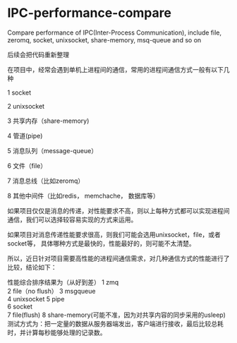 # IPC-performance-compare
Compare performance of IPC(Inter-Process Communication), include file, zeromq, socket, unixsocket, share-memory, msq-queue and so on 

后续会把代码重新整理

在项目中，经常会遇到单机上进程间的通信，常用的进程间通信方式一般有以下几种

1 socket 

2 unixsocket

3 共享内存（share-memory)

4 管道(pipe)

5 消息队列（message-queue）

6 文件（file）

7 消息总线（比如zeromq）

8 其他中间件（比如redis， memchache， 数据库等）

如果项目仅仅是消息的传递，对性能要求不高，则以上每种方式都可以实现进程间通信，我们可以选择较容易实现的方式来运用。

如果项目对消息传递性能要求很高，则我们可能会选用unixsocket，file，或者socket等， 具体哪种方式是最快的，性能最好的，则可能不太清楚。

所以，近日针对项目需要高性能的进程间通信需求，对几种通信方式的性能进行了比较，结论如下：

性能综合排序结果为（从好到差）
1	zmq	 
2	file（no flush）
3	msgqueue	 
4	unixsocket
5	pipe	 
6	socket	 
7	file(flush)
8	share-memory(可能不准，因为对共享内容的同步采用的usleep)
测试方式为：把一定量的数据从服务器端发出，客户端进行接收，最后比较总耗时，并计算每秒能够处理的记录数。

